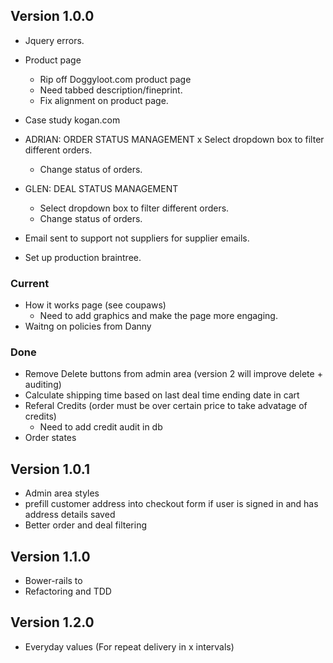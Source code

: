 ## Version 1.0.0

- Jquery errors.
- Product page
  - Rip off Doggyloot.com product page
  - Need tabbed description/fineprint.
  - Fix alignment on product page.
- Case study kogan.com

- ADRIAN: ORDER STATUS MANAGEMENT
  x Select dropdown box to filter different orders.
  - Change status of orders.
- GLEN: DEAL STATUS MANAGEMENT
  - Select dropdown box to filter different orders.
  - Change status of orders.

- Email sent to support not suppliers for supplier emails.
- Set up production braintree.

### Current

- How it works page (see coupaws)
  - Need to add graphics and make the page more engaging.
- Waitng on policies from Danny

### Done

- Remove Delete buttons from admin area (version 2 will improve delete + auditing)
- Calculate shipping time based on last deal time ending date in cart
- Referal Credits (order must be over certain price to take advatage of credits)
  - Need to add credit audit in db
- Order states

## Version 1.0.1

- Admin area styles
- prefill customer address into checkout form if user is signed in and has address details saved
- Better order and deal filtering

## Version 1.1.0

- Bower-rails to
- Refactoring and TDD

## Version 1.2.0

- Everyday values (For repeat delivery in x intervals)
